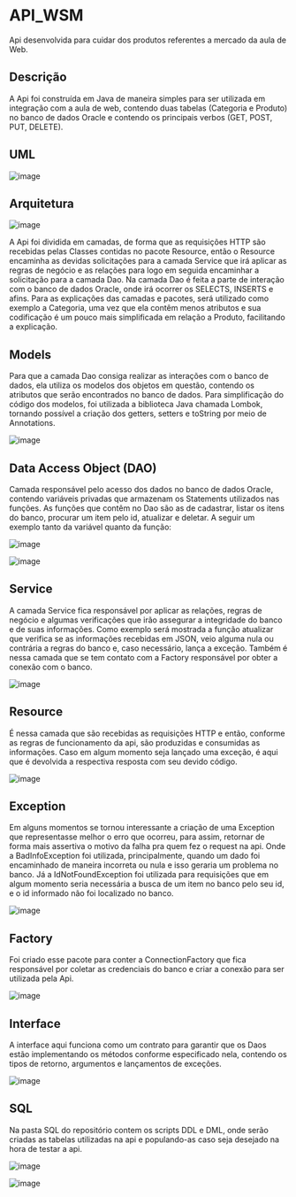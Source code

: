 # API_WSM
Api desenvolvida para cuidar dos produtos referentes a mercado da aula de Web.

## Descrição

A Api foi construída em Java de maneira simples para ser utilizada em integração com a aula de web, contendo duas tabelas (Categoria e Produto) no banco de dados Oracle e contendo os principais verbos (GET, POST, PUT, DELETE).

## UML

![image](https://github.com/gustavocarvalho1997/API_WSM/assets/79180740/88c9a66c-88eb-436f-9541-c65a5e15c5c8)

## Arquitetura

![image](https://github.com/gustavocarvalho1997/API_WSM/assets/79180740/17fa4ec6-26a5-47c5-ad1f-db2bfcfa2cd0)

A Api foi dividida em camadas, de forma que as requisições HTTP são recebidas pelas Classes contidas no pacote Resource, então o Resource encaminha as devidas solicitações para a camada Service que irá aplicar as regras de negócio e as relações para logo em seguida encaminhar a solicitação para a camada Dao. Na camada Dao é feita a parte de interação com o banco de dados Oracle, onde irá ocorrer os SELECTS, INSERTS e afins.
Para as explicações das camadas e pacotes, será utilizado como exemplo a Categoria, uma vez que ela contêm menos atributos e sua codificação é um pouco mais simplificada em relação a Produto, facilitando a explicação.

## Models

Para que a camada Dao consiga realizar as interações com o banco de dados, ela utiliza os modelos dos objetos em questão, contendo os atributos que serão encontrados no banco de dados. Para simplificação do código dos modelos, foi utilizada a biblioteca Java chamada Lombok, tornando possível a criação dos getters, setters e toString por meio de Annotations.

![image](https://github.com/gustavocarvalho1997/API_WSM/assets/79180740/6e51a3b5-ed16-4330-b4e6-899b5b495c66)

## Data Access Object (DAO)

Camada responsável pelo acesso dos dados no banco de dados Oracle, contendo variáveis privadas que armazenam os Statements utilizados nas funções. As funções que contêm no Dao são as de cadastrar, listar os itens do banco, procurar um item pelo id, atualizar e deletar. A seguir um exemplo tanto da variável quanto da função:

![image](https://github.com/gustavocarvalho1997/API_WSM/assets/79180740/f63ace42-0529-4fd3-9082-b743ba1349e6)

![image](https://github.com/gustavocarvalho1997/API_WSM/assets/79180740/881ef098-6b91-4113-8f45-dd994719d5d2)

## Service

A camada Service fica responsável por aplicar as relações, regras de negócio e algumas verificações que irão assegurar a integridade do banco e de suas informações. Como exemplo será mostrada a função atualizar que verifica se as informações recebidas em JSON, veio alguma nula ou contrária a regras do banco e, caso necessário, lança a exceção. Também é nessa camada que se tem contato com a Factory responsável por obter a conexão com o banco.

![image](https://github.com/gustavocarvalho1997/API_WSM/assets/79180740/db46ae20-8be0-42b2-be9a-677e00138e14)

## Resource

É nessa camada que são recebidas as requisições HTTP e então, conforme as regras de funcionamento da api, são produzidas e consumidas as informações. Caso em algum momento seja lançado uma exceção, é aqui que é devolvida a respectiva resposta com seu devido código.

![image](https://github.com/gustavocarvalho1997/API_WSM/assets/79180740/c4f05fa8-9846-4ac4-ae88-f370c150a1e9)

## Exception

Em alguns momentos se tornou interessante a criação de uma Exception que representasse melhor o erro que ocorreu, para assim, retornar de forma mais assertiva o motivo da falha pra quem fez o request na api. Onde a BadInfoException foi utilizada, principalmente, quando um dado foi encaminhado de maneira incorreta ou nula e isso geraria um problema no banco. Já a IdNotFoundException foi utilizada para requisições que em algum momento seria necessária a busca de um item no banco pelo seu id, e o id informado não foi localizado no banco.

![image](https://github.com/gustavocarvalho1997/API_WSM/assets/79180740/ea0aa09a-90ca-4224-89b0-1106c2960f2c)

## Factory

Foi criado esse pacote para conter a ConnectionFactory que fica responsável por coletar as credenciais do banco e criar a conexão para ser utilizada pela Api.

![image](https://github.com/gustavocarvalho1997/API_WSM/assets/79180740/82ae19a8-ffd1-40c5-a062-79f3f2c89f36)

## Interface

A interface aqui funciona como um contrato para garantir que os Daos estão implementando os métodos conforme especificado nela, contendo os tipos de retorno, argumentos e lançamentos de exceções.

![image](https://github.com/gustavocarvalho1997/API_WSM/assets/79180740/619d5025-6512-4fd7-85d8-c608b1beac48)

## SQL

Na pasta SQL do repositório contem os scripts DDL e DML, onde serão criadas as tabelas utilizadas na api e populando-as caso seja desejado na hora de testar a api.

![image](https://github.com/gustavocarvalho1997/API_WSM/assets/79180740/aa3e1ce1-2e55-4d0f-b0cb-44521a7fc73b)

![image](https://github.com/gustavocarvalho1997/API_WSM/assets/79180740/4e0cb5a5-2efa-49a7-89ed-5cc5d6e96b29)

